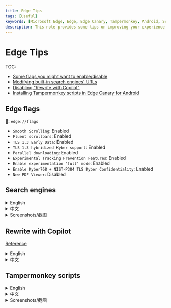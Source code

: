 ```yaml
---
title: Edge Tips
tags: [Useful]
keywords: [Microsoft Edge, Edge, Edge Canary, Tampermonkey, Android, Script, Install, Extension, UserScript, Greasyfork, 脚本, 扩展, 用户脚本, 安卓]
description: This note provides some tips on improving your experience on using Microsoft Edge, including some flags you might want to enable/disable, modifying built-in search engines' URLs, disabling "Rewrite with Copilot", and installing Tampermonkey scripts in Edge Canary for Android. 这篇笔记提供了一些改进 Microsoft Edge 体验的小提示，包括一些你可能想要启用/禁用的 flags，修改内置搜索引擎的网址，禁用“使用 Copilot 重写”，以及如何在 Edge Canary for Android 上安装 Tampermonkey 脚本。
---
```


<style>
    article details img {
        max-width: 32%;
    }
</style>

# Edge Tips

TOC:

- [Some flags you might want to enable/disable](#edge-flags)
- [Modifying built-in search engines' URLs](#search-engines)
- [Disabling "Rewrite with Copilot"](#rewrite-with-copilot)
- [Installing Tampermonkey scripts in Edge Canary for Android](#tampermonkey-scripts)

## Edge flags

🔗: `edge://flags`

- `Smooth Scrolling`: Enabled
- `Fluent scrollbars`: Enabled
- `TLS 1.3 Early Data`: Enabled
- `TLS 1.3 hybridized Kyber support`: Enabled
- `Parallel downloading`: Enabled
- `Experimental Tracking Prevention Features`: Enabled
- `Enable experimentation 'full' mode`: Enabled
- `Enable Kyber768 + NIST-P384 TLS Kyber Confidentiality`: Enabled
- `New PDF Viewer`: Disabled

## Search engines

<details><summary>English</summary>

The URLs of Edge's built-in search engines contains certain tracking parameters. Edge doesn't provide a direct way to modify them, but you can still do it by following these steps:

1. Navigate to `edge://settings/searchEngines`
2. Click the three dots on the right of the search engine you want to modify, and select "Edit"
3. You will find that the URL input box is disabled, so now press `F12` or `Ctrl+Shift+I` to open the developer tools
4. Use the element inspector to find the input box, and remove the `disabled` attribute
5. Now you can modify the URL as you wish 🎉

</details>

<details><summary>中文</summary>

Edge 内置搜索引擎的 URL 包含了一些跟踪参数。Edge 并没有提供直接修改的方法，但你仍然可以通过以下步骤来修改：

1. 打开 `edge://settings/searchEngines`
2. 点击你想要修改的搜索引擎右侧的菜单，选择“编辑”
3. 你会发现 URL 输入框是被禁用的，那么现在按下 `F12` 或 `Ctrl+Shift+I` 打开开发者工具
4. 使用元素检查器找到输入框，移除 `disabled` 属性
5. 现在你可以随意修改 URL 了 🎉

</details>

<details><summary>Screenshots/截图</summary>

Let's take Bing as an example.

![edge_search_1](/attachments/edge_search_1.jpg) ![edge_search_2](/attachments/edge_search_2.jpg) ![edge_search_3](/attachments/edge_search_3.jpg) ![edge_search_4](/attachments/edge_search_4.jpg)

</details>

## Rewrite with Copilot

[Reference](https://answers.microsoft.com/en-us/microsoftedge/forum/all/how-do-i-disable-rewrite-with-copilot-in-edge/68152c06-2600-49c2-9a52-341f7f84b18a)

<details><summary>English</summary>

If you don't like the "Rewrite with Copilot" feature in Edge, you can disable it by following these steps:

1. Navigate to `edge://settings/languages`
2. Under "Writing assistance", disable "Use Compose (AI-writing) on the web"

M\$ doesn't include the word "Copilot" in the setting, making it hard to find. I think [Siegfried Beitl](https://answers.microsoft.com/en-us/profile/85ca1879-35d8-4e16-9709-9e80718f5f36) had a point:

![edge_copilot_comment](/attachments/edge_copilot_comment.jpg)

</details>

<details><summary>中文</summary>

如果你不喜欢 Edge 中的“使用 Copilot 重写”功能，你可以通过以下步骤来禁用它：

1. 打开 `edge://settings/languages`
2. 在“写作帮助”下，禁用“在 Web上使用撰写(AI 书写)”

微软在设置中没有包含“Copilot”这个词，使得这个设置项很难找。我认为 [Siegfried Beitl](https://answers.microsoft.com/en-us/profile/85ca1879-35d8-4e16-9709-9e80718f5f36) 说得很对：

![edge_copilot_comment](/attachments/edge_copilot_comment.jpg)

</details>

## Tampermonkey scripts

<details><summary>English</summary>
1. Install the latest version of Edge Canary (128.0.2635.0 at the time of writing this note)
2. Go to Settings - About, tap the version number several times to enter developer mode
3. Go back to the settings page, head to the developer options, and select "Extension install by id"
4. Enter the id of Tampermonkey: `iikmkjmpaadaobahmlepeloendndfphd`
5. Wait for a while, and you will be prompted that the installation is successful. Now enter the extension management page from the menu
6. Click "Tampermonkey" - "Dashboard" to enter the dashboard
7. Open a new tab, find the script you want to install on Greasyfork, and click "Install this script" to install/update the script
8. If you're tired of clicking multiple times to open the dashboard, you can add a shortcut on the browser new page with URL `chrome-extension://iikmkjmpaadaobahmlepeloendndfphd/options.html#nav=settings`.
</details>

<details><summary>中文</summary>
1. 安装 Edge Canary 最新版 (此文撰写时为 128.0.2635.0)
2. 进入设置 - 关于，多点几次版本号进入开发者模式
3. 返回设置界面，进入开发人员选项，选择 "Extension install by id"
4. 输入 Tampermonkey 的 id: `iikmkjmpaadaobahmlepeloendndfphd`
5. 等待一会，会提示安装成功，然后就可以从菜单里进入扩展界面
6. 点击“篡改猴” - “管理面板”以进入管理面板
7. 新开一个标签页，在 Greasyfork 上找到想要安装的脚本，点击“安装此脚本”，即可成功安装/更新脚本
8. 如果觉得点多次打开管理面板太麻烦，可以在浏览器新标签页添加一个快捷方式，URL 为 `chrome-extension://iikmkjmpaadaobahmlepeloendndfphd/options.html#nav=settings`。
</details>

<details><summary>Screenshots/截图</summary>

![edge_canary_tm_1](/attachments/edge_canary_tm_1.jpg) ![edge_canary_tm_2](/attachments/edge_canary_tm_2.jpg) ![edge_canary_tm_3](/attachments/edge_canary_tm_3.png) ![edge_canary_tm_4](/attachments/edge_canary_tm_4.jpg)

</details>

